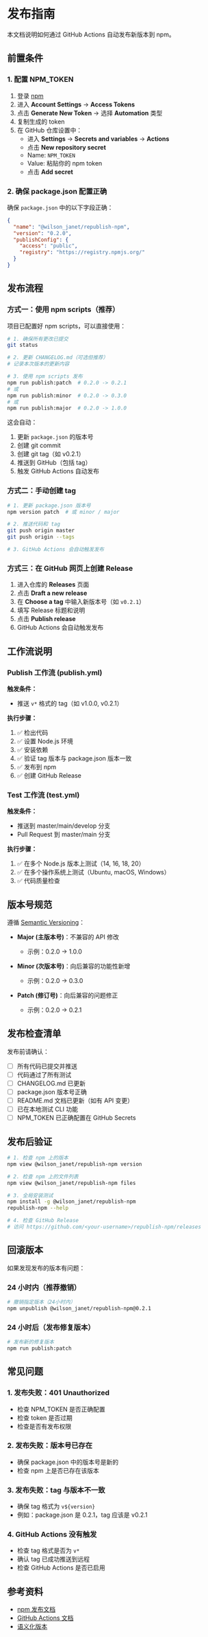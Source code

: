 # 发布指南

本文档说明如何通过 GitHub Actions 自动发布新版本到 npm。

## 前置条件

### 1. 配置 NPM_TOKEN

1. 登录 [npm](https://www.npmjs.com/)
2. 进入 **Account Settings** → **Access Tokens**
3. 点击 **Generate New Token** → 选择 **Automation** 类型
4. 复制生成的 token
5. 在 GitHub 仓库设置中：
   - 进入 **Settings** → **Secrets and variables** → **Actions**
   - 点击 **New repository secret**
   - Name: `NPM_TOKEN`
   - Value: 粘贴你的 npm token
   - 点击 **Add secret**

### 2. 确保 package.json 配置正确

确保 `package.json` 中的以下字段正确：

```json
{
  "name": "@wilson_janet/republish-npm",
  "version": "0.2.0",
  "publishConfig": {
    "access": "public",
    "registry": "https://registry.npmjs.org/"
  }
}
```

## 发布流程

### 方式一：使用 npm scripts（推荐）

项目已配置好 npm scripts，可以直接使用：

```bash
# 1. 确保所有更改已提交
git status

# 2. 更新 CHANGELOG.md（可选但推荐）
# 记录本次版本的更新内容

# 3. 使用 npm scripts 发布
npm run publish:patch  # 0.2.0 -> 0.2.1
# 或
npm run publish:minor  # 0.2.0 -> 0.3.0
# 或
npm run publish:major  # 0.2.0 -> 1.0.0
```

这会自动：

1. 更新 `package.json` 的版本号
2. 创建 git commit
3. 创建 git tag（如 v0.2.1）
4. 推送到 GitHub（包括 tag）
5. 触发 GitHub Actions 自动发布

### 方式二：手动创建 tag

```bash
# 1. 更新 package.json 版本号
npm version patch  # 或 minor / major

# 2. 推送代码和 tag
git push origin master
git push origin --tags

# 3. GitHub Actions 会自动触发发布
```

### 方式三：在 GitHub 网页上创建 Release

1. 进入仓库的 **Releases** 页面
2. 点击 **Draft a new release**
3. 在 **Choose a tag** 中输入新版本号（如 `v0.2.1`）
4. 填写 Release 标题和说明
5. 点击 **Publish release**
6. GitHub Actions 会自动触发发布

## 工作流说明

### Publish 工作流 (publish.yml)

**触发条件：**

- 推送 `v*` 格式的 tag（如 v1.0.0, v0.2.1）

**执行步骤：**

1. ✅ 检出代码
2. ✅ 设置 Node.js 环境
3. ✅ 安装依赖
4. ✅ 验证 tag 版本与 package.json 版本一致
5. ✅ 发布到 npm
6. ✅ 创建 GitHub Release

### Test 工作流 (test.yml)

**触发条件：**

- 推送到 master/main/develop 分支
- Pull Request 到 master/main 分支

**执行步骤：**

1. ✅ 在多个 Node.js 版本上测试（14, 16, 18, 20）
2. ✅ 在多个操作系统上测试（Ubuntu, macOS, Windows）
3. ✅ 代码质量检查

## 版本号规范

遵循 [Semantic Versioning](https://semver.org/)：

- **Major (主版本号)**：不兼容的 API 修改

  - 示例：0.2.0 → 1.0.0

- **Minor (次版本号)**：向后兼容的功能性新增

  - 示例：0.2.0 → 0.3.0

- **Patch (修订号)**：向后兼容的问题修正
  - 示例：0.2.0 → 0.2.1

## 发布检查清单

发布前请确认：

- [ ] 所有代码已提交并推送
- [ ] 代码通过了所有测试
- [ ] CHANGELOG.md 已更新
- [ ] package.json 版本号正确
- [ ] README.md 文档已更新（如有 API 变更）
- [ ] 已在本地测试 CLI 功能
- [ ] NPM_TOKEN 已正确配置在 GitHub Secrets

## 发布后验证

```bash
# 1. 检查 npm 上的版本
npm view @wilson_janet/republish-npm version

# 2. 检查 npm 上的文件列表
npm view @wilson_janet/republish-npm files

# 3. 全局安装测试
npm install -g @wilson_janet/republish-npm
republish-npm --help

# 4. 检查 GitHub Release
# 访问 https://github.com/<your-username>/republish-npm/releases
```

## 回滚版本

如果发现发布的版本有问题：

### 24 小时内（推荐撤销）

```bash
# 撤销指定版本（24小时内）
npm unpublish @wilson_janet/republish-npm@0.2.1
```

### 24 小时后（发布修复版本）

```bash
# 发布新的修复版本
npm run publish:patch
```

## 常见问题

### 1. 发布失败：401 Unauthorized

- 检查 NPM_TOKEN 是否正确配置
- 检查 token 是否过期
- 检查是否有发布权限

### 2. 发布失败：版本号已存在

- 确保 package.json 中的版本号是新的
- 检查 npm 上是否已存在该版本

### 3. 发布失败：tag 与版本不一致

- 确保 tag 格式为 `v${version}`
- 例如：package.json 是 0.2.1，tag 应该是 v0.2.1

### 4. GitHub Actions 没有触发

- 检查 tag 格式是否为 `v*`
- 确认 tag 已成功推送到远程
- 检查 GitHub Actions 是否已启用

## 参考资料

- [npm 发布文档](https://docs.npmjs.com/cli/v8/commands/npm-publish)
- [GitHub Actions 文档](https://docs.github.com/en/actions)
- [语义化版本](https://semver.org/lang/zh-CN/)
